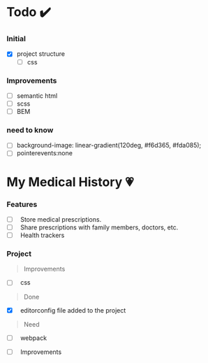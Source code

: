 # Todo ✔️

### Initial

- [x] project structure
    - [ ] css

### Improvements

- [ ] semantic html
- [ ] scss
- [ ] BEM

### need to know

- [ ] background-image: linear-gradient(120deg, #f6d365, #fda085);
- [ ] pointerevents:none

# My Medical History 💗

### Features

-   [ ] &nbsp; Store medical prescriptions.
-   [ ] &nbsp; Share prescriptions with family members, doctors, etc.
-   [ ] &nbsp; Health trackers

### Project

> Improvements

-   [ ] &nbsp; css

> Done

-   [x] &nbsp; editorconfig file added to the project

> Need

-   [ ] &nbsp; webpack
-   [ ] &nbsp; Improvements


